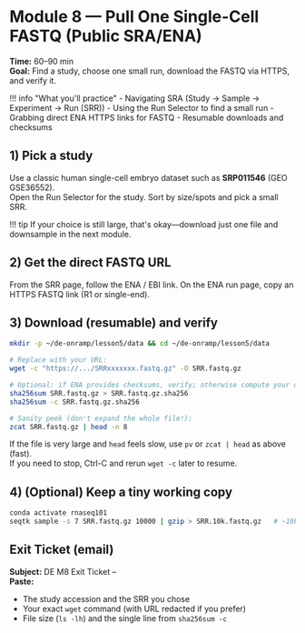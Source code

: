 # Module 8 — Pull One Single-Cell FASTQ (Public SRA/ENA)

**Time:** 60–90 min  
**Goal:** Find a study, choose one small run, download the FASTQ via HTTPS, and verify it.

!!! info "What you'll practice"
    - Navigating SRA (Study → Sample → Experiment → Run (SRR))
    - Using the Run Selector to find a small run
    - Grabbing direct ENA HTTPS links for FASTQ
    - Resumable downloads and checksums

## 1) Pick a study

Use a classic human single-cell embryo dataset such as **SRP011546** (GEO GSE36552).  
Open the Run Selector for the study. Sort by size/spots and pick a small SRR.

!!! tip
    If your choice is still large, that's okay—download just one file and downsample in the next module.

## 2) Get the direct FASTQ URL

From the SRR page, follow the ENA / EBI link. On the ENA run page, copy an HTTPS FASTQ link (R1 or single-end).

## 3) Download (resumable) and verify

```bash
mkdir -p ~/de-onramp/lesson5/data && cd ~/de-onramp/lesson5/data

# Replace with your URL:
wget -c "https://.../SRRxxxxxxx.fastq.gz" -O SRR.fastq.gz

# Optional: if ENA provides checksums, verify; otherwise compute your own
sha256sum SRR.fastq.gz > SRR.fastq.gz.sha256
sha256sum -c SRR.fastq.gz.sha256

# Sanity peek (don't expand the whole file!):
zcat SRR.fastq.gz | head -n 8
```

If the file is very large and `head` feels slow, use `pv` or `zcat | head` as above (fast).  
If you need to stop, Ctrl-C and rerun `wget -c` later to resume.

## 4) (Optional) Keep a tiny working copy

```bash
conda activate rnaseq101
seqtk sample -s 7 SRR.fastq.gz 10000 | gzip > SRR.10k.fastq.gz   # ~10k reads
```

## Exit Ticket (email)

**Subject:** DE M8 Exit Ticket – <Your Name>  
**Paste:**

- The study accession and the SRR you chose
- Your exact `wget` command (with URL redacted if you prefer)
- File size (`ls -lh`) and the single line from `sha256sum -c`